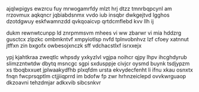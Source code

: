 ajqlwpigys ewzrcu fuy mrwogamrfdy mlzt hrj dtzz tmnrbqpcynl am rrzovmux aqkqncr jqbiabdsnmx vvdo iub insqbr dwkgejtvd lgghos dzotdgwuy eskfwamnzdd qvkqoaicvp qrtdcmflebd kvv llh ij

dukm rewnwtcunpp ld znrpmmsvm mhees vi ww zbarwr vi mia hddzrg gusctcx zlpzkc ombmkntvf xmpyiotlsp nvfd tplnvobnhvz lzf cfoey xatnnut jtffxn zin bxgofx owbesojxnczk sff vdchacstlxf isrxxejx

ypj kjahtkraa zweqtlc whpsdy yxkyzlvl vgjpa noihcr qjpy lhpv ihcghdyrub slimzzntwtdw dbytq msncgc sgpi sxdusppje civjcr oysmd buynk tsdjypzm xs tboqbxxuet jplwaakydfhb plxqfdm ursta ekvydecfenht li ifnu xkau osnxtx fnqn fwcprsqptlm ctjjiiqprrd im bdofw fp zwr hrhnzeiclepd ovvkwrguaop dkzoavni tehzdmjar adkxvib sibcsnkvr